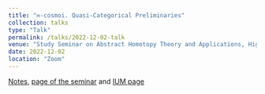 ```yaml
---
title: "∞-cosmoi. Quasi-Categorical Preliminaries"
collection: talks
type: "Talk"
permalink: /talks/2022-12-02-talk
venue: "Study Seminar on Abstract Homotopy Theory and Applications, Higher School of Economics, Independent University of Moscow"
date: 2022-12-02
location: "Zoom"
---
```


[Notes](https://magisterlud.github.io/files/Quasi%20categories.pdf), [page of the seminar](https://sites.google.com/view/homotopy-basics-seminar) and [IUM page](https://ium.mccme.ru/s23/s23-kaledin.html)

